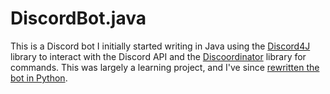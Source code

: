 # DiscordBot.java
This is a Discord bot I initially started writing in Java using the [Discord4J](https://github.com/nerd/Discord4J) library to interact with the Discord API and the [Discoordinator](https://github.com/alphahelix00/Discordinator) library for commands. This was largely a learning project, and I've since [rewritten the bot in Python](https://github.com/davidsluo/DiscordBot.py).
